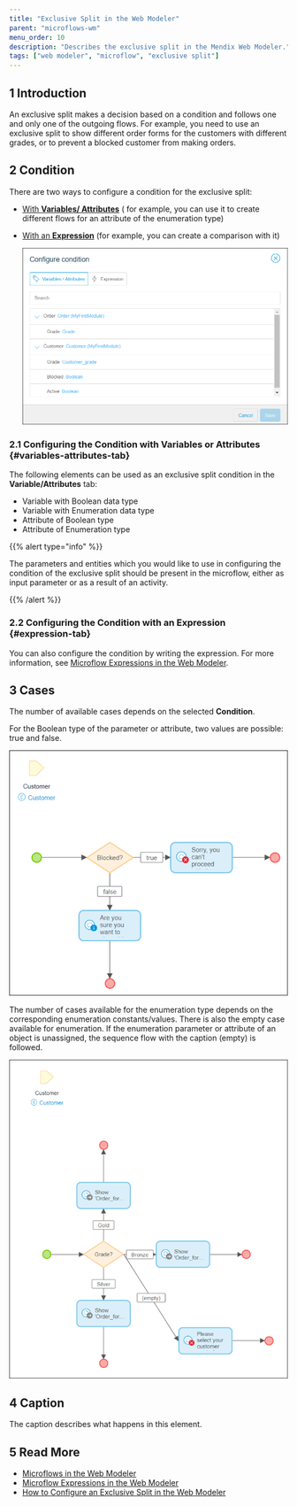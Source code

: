 ```yaml
---
title: "Exclusive Split in the Web Modeler"
parent: "microflows-wm"
menu_order: 10
description: "Describes the exclusive split in the Mendix Web Modeler."
tags: ["web modeler", "microflow", "exclusive split"]
---
```


## 1 Introduction 

An exclusive split makes a decision based on a condition and follows one and only one of the outgoing flows. For example, you need to use an exclusive split to show different order forms for the customers with different grades, or to prevent a blocked customer from making orders.

## 2 Condition

There are two ways to configure a condition for the exclusive split:

* [With **Variables/ Attributes**](#variables-attributes-tab) ( for example, you can use it to create different flows for an attribute of the enumeration type)
*  [With an **Expression**](#expression-tab) (for example, you can create a comparison with it)

   ![](attachments/microflows-exclusive-split-wm/wm-configure-condition-dialog-excl-split.png)

### 2.1 Configuring the Condition with Variables or Attributes {#variables-attributes-tab}

The following elements can be used as an exclusive split condition in the **Variable/Attributes** tab:

* Variable with Boolean data type
* Variable with Enumeration data type
* Attribute  of Boolean type
* Attribute of Enumeration type

{{% alert type="info" %}}

The parameters and entities which you would like to use in configuring the condition of the exclusive split should be present in the microflow, either as input parameter or as a result of an activity. 

{{% /alert %}}

### 2.2 Configuring the Condition with an Expression {#expression-tab}

You can also configure the condition by writing the expression. For more information, see [Microflow Expressions in the Web Modeler](microflows-expressions-wm).

## 3 Cases

The number of available cases depends on the selected **Condition**. 

For the Boolean type of the parameter or attribute, two values are possible: true and false.  

![](attachments/microflows-exclusive-split-wm/wm-exclusive-split-boolean.png)

The number of cases available for the enumeration type depends on the corresponding enumeration constants/values. There is also the empty case available for enumeration. If the enumeration parameter or attribute of an object is unassigned, the sequence flow with the caption (empty) is followed.

![](attachments/microflows-exclusive-split-wm/wm-exclusive-split-enumeration.png)

## 4 Caption

The caption describes what happens in this element.

## 5 Read More

* [Microflows in the Web Modeler](microflows-wm)
* [Microflow Expressions in the Web Modeler](microflows-expressions-wm)
* [How to Configure an Exclusive Split in the Web Modeler](microflows-how-to-configure-exclsplit-wm) 

